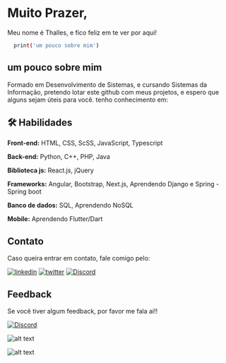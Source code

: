 
# Muito Prazer,

Meu nome é Thalles, e fico feliz em te ver por aqui!




```bash
  print('um pouco sobre mim')
```


## um pouco sobre mim

Formado em Desenvolvimento de Sistemas, e cursando Sistemas da Informação,
pretendo lotar este github com meus projetos, e espero que alguns sejam úteis para você.
tenho conhecimento em:



## 🛠 Habilidades
**Front-end:** HTML, CSS, ScSS, JavaScript, Typescript

**Back-end:** Python, C++, PHP, Java

**Biblioteca js:** React.js, jQuery

**Frameworks:** Angular, Bootstrap, Next.js, Aprendendo Django e Spring - Spring boot

**Banco de dados:** SQL, Aprendendo NoSQL

**Mobile:** Aprendendo Flutter/Dart

##  Contato
Caso queira entrar em contato, fale comigo pelo:




[![linkedin](https://img.shields.io/badge/linkedin-0A66C2?style=for-the-badge&logo=linkedin&logoColor=white)](https://www.linkedin.com/in/thalles-daniel-66a604229)
[![twitter](https://img.shields.io/badge/twitter-1DA1F2?style=for-the-badge&logo=twitter&logoColor=white)](https://twitter.com/Thallez7?t=rqtgLRcewoIdhWGtfOLAGA&s=09)
[![Discord](https://img.shields.io/badge/-Discord-lightgrey?style=for-the-badge&logo=discord&logoColor=white)](https://discord.com/𝔓𝔢𝔰𝔱𝔦𝔠𝔦𝔡𝔢✞𝒴𝓊𝓀𝓀𝓎#0463.)

## Feedback

Se você tiver algum feedback, por favor me fala ai!!

[![Discord](https://img.shields.io/badge/-Discord-lightgrey?style=for-the-badge&logo=discord&logoColor=white)](https://discord.com/𝔓𝔢𝔰𝔱𝔦𝔠𝔦𝔡𝔢✞𝒴𝓊𝓀𝓀𝓎#0463.)


![alt text](https://data.whicdn.com/images/251113003/original.gif)


![alt text](https://www.alura.com.br/artigos/assets/como-criar-um-readme-para-seu-perfil-github/imagem15.gif)
